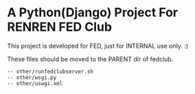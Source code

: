 A Python(Django) Project For RENREN FED Club
===
This project is developed for FED, just for INTERNAL use only. :)

These files should be moved to the PARENT dir of fedclub.

    -- other/runfedclubserver.sh
    -- other/wsgi.py
    -- other/uswgi.xml

